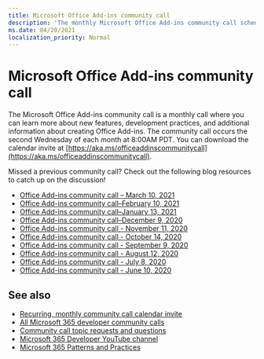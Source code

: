 ```yaml
---
title: Microsoft Office Add-ins community call
description: 'The monthly Microsoft Office Add-ins community call schedule and resources'
ms.date: 04/20/2021
localization_priority: Normal
---
```


# Microsoft Office Add-ins community call

The Microsoft Office Add-ins community call is a monthly call where you can learn more about new features, development practices, and additional information about creating Office Add-ins. The community call occurs the second Wednesday of each month at 8:00AM PDT. You can download the calendar invite at [https://aka.ms/officeaddinscommunitycall](https://aka.ms/officeaddinscommunitycall).

Missed a previous community call? Check out the following blog resources to catch up on the discussion!

- [Office Add-ins community call – March 10, 2021](https://techcommunity.microsoft.com/t5/microsoft-365-pnp-blog/office-add-ins-community-call-march-10-2021/ba-p/2205369)
- [Office Add-ins community call–February 10, 2021](https://developer.microsoft.com/en-us/office/blogs/office-add-ins-community-call-february-10-2021/)
- [Office Add-ins community call–January 13, 2021](https://developer.microsoft.com/en-us/office/blogs/office-add-ins-community-call-january-13-2021%e2%80%af/)
- [Office Add-ins community call–December 9, 2020](https://developer.microsoft.com/en-us/microsoft-365/blogs/office-add-ins-community-call-december-9-2020/)
- [Office Add-ins community call - November 11, 2020](https://developer.microsoft.com/office/blogs/office-add-ins-community-call-november-11-2020/)
- [Office Add-ins community call - October 14, 2020](https://developer.microsoft.com/office/blogs/office-add-ins-community-call-october-14-2020%E2%80%AF/)
- [Office Add-ins community call - September 9, 2020](https://developer.microsoft.com/office/blogs/office-add-ins-community-call-september-9-2020/)
- [Office Add-ins community call - August 12, 2020](https://developer.microsoft.com/office/blogs/office-add-ins-community-call-august-12-2020%e2%80%af)
- [Office Add-ins community call - July 8, 2020](https://developer.microsoft.com/office/blogs/office-add-ins-community-call-july-8-2020/)
- [Office Add-ins community call - June 10, 2020](https://developer.microsoft.com/office/blogs/office-add-ins-community-call-june-10-2020/)

## See also

- [Recurring, monthly community call calendar invite](https://aka.ms/officeaddinscommunitycall)
- [All Microsoft 365 developer community calls](https://aka.ms/M365DevCalls​)
- [Community call topic requests and questions](https://aka.ms/officeaddinsform)
- [Microsoft 365 Developer YouTube channel](https://aka.ms/OfficeDevYouTube)
- [Microsoft 365 Patterns and Practices](https://aka.ms/M365PnP)
